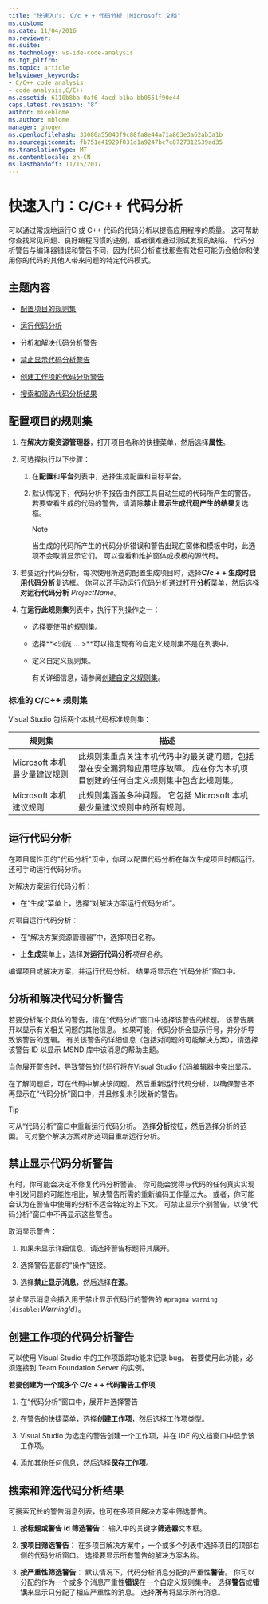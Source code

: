 ```yaml
---
title: "快速入门： C/c + + 代码分析 |Microsoft 文档"
ms.custom: 
ms.date: 11/04/2016
ms.reviewer: 
ms.suite: 
ms.technology: vs-ide-code-analysis
ms.tgt_pltfrm: 
ms.topic: article
helpviewer_keywords:
- C/C++ code analysis
- code analysis,C/C++
ms.assetid: 6110b8ba-0af6-4acd-b1ba-bb0551f90e44
caps.latest.revision: "8"
author: mikeblome
ms.author: mblome
manager: ghogen
ms.openlocfilehash: 33080a55043f9c88fa8e44a71a863e3a62ab3a1b
ms.sourcegitcommit: fb751e41929f031d1a9247bc7c8727312539ad35
ms.translationtype: MT
ms.contentlocale: zh-CN
ms.lasthandoff: 11/15/2017
---
```

# <a name="quick-start-code-analysis-for-cc"></a>快速入门：C/C++ 代码分析
可以通过常规地运行C 或 C++ 代码的代码分析以提高应用程序的质量。 这可帮助你查找常见问题、良好编程习惯的违例，或者很难通过测试发现的缺陷。 代码分析警告与编译器错误和警告不同，因为代码分析查找那些有效但可能仍会给你和使用你的代码的其他人带来问题的特定代码模式。  
  
## <a name="in-this-topic"></a>主题内容  
  
-   [配置项目的规则集](../code-quality/quick-start-code-analysis-for-c-cpp.md#BKMK_ConfigureRuleSets)  
  
-   [运行代码分析](../code-quality/quick-start-code-analysis-for-c-cpp.md#BKMK_Run)  
  
-   [分析和解决代码分析警告](../code-quality/quick-start-code-analysis-for-c-cpp.md#BKMK_Analyze)  
  
-   [禁止显示代码分析警告](../code-quality/quick-start-code-analysis-for-c-cpp.md#BKMK_Suppress)  
  
-   [创建工作项的代码分析警告](../code-quality/quick-start-code-analysis-for-c-cpp.md#BKMK_Creating_work_items_for_code_analysis_warnings)  
  
-   [搜索和筛选代码分析结果](../code-quality/quick-start-code-analysis-for-c-cpp.md#BKMK_Search)  
  
##  <a name="BKMK_ConfigureRuleSets"></a>配置项目的规则集  
  
1.  在**解决方案资源管理器**，打开项目名称的快捷菜单，然后选择**属性**。  
  
2.  可选择执行以下步骤：  
  
    1.  在**配置**和**平台**列表中，选择生成配置和目标平台。  
  
    2.  默认情况下，代码分析不报告由外部工具自动生成的代码所产生的警告。 若要查看生成的代码的警告，请清除**禁止显示生成代码产生的结果**复选框。  
  
        > [!NOTE]
        >  当生成的代码所产生的代码分析错误和警告出现在窗体和模板中时，此选项不会取消显示它们。 可以查看和维护窗体或模板的源代码。  
  
3.  若要运行代码分析，每次使用所选的配置生成项目时，选择**C/c + + 生成时启用代码分析**复选框。 你可以还手动运行代码分析通过打开**分析**菜单，然后选择**对运行代码分析** *ProjectName*。  
  
4.  在**运行此规则集**列表中，执行下列操作之一：  
  
    -   选择要使用的规则集。  
  
    -   选择**\<浏览 … >**可以指定现有的自定义规则集不是在列表中。  
  
    -   定义自定义规则集。  
  
         有关详细信息，请参阅[创建自定义规则集](../code-quality/creating-custom-code-analysis-rule-sets.md)。  
  
### <a name="standard-cc-rule-sets"></a>标准的 C/C++ 规则集  
 Visual Studio 包括两个本机代码标准规则集：  
  
|规则集|描述|  
|--------------|-----------------|  
|Microsoft 本机最少量建议规则|此规则集重点关注本机代码中的最关键问题，包括潜在安全漏洞和应用程序故障。 应在你为本机项目创建的任何自定义规则集中包含此规则集。|  
|Microsoft 本机建议规则|此规则集涵盖多种问题。 它包括 Microsoft 本机最少量建议规则中的所有规则。|  
  
##  <a name="BKMK_Run"></a>运行代码分析  
 在项目属性页的"代码分析"页中，你可以配置代码分析在每次生成项目时都运行。 还可手动运行代码分析。  
  
 对解决方案运行代码分析：  
  
-   在“生成”菜单上，选择“对解决方案运行代码分析”。  
  
 对项目运行代码分析：  
  
-   在“解决方案资源管理器”中，选择项目名称。  
  
-   上**生成**菜单上，选择**对运行代码分析***项目名称*。  
  
 编译项目或解决方案，并运行代码分析。 结果将显示在“代码分析”窗口中。  
  
##  <a name="BKMK_Analyze"></a>分析和解决代码分析警告  
 若要分析某个具体的警告，请在“代码分析”窗口中选择该警告的标题。 该警告展开以显示有关相关问题的其他信息。 如果可能，代码分析会显示行号，并分析导致该警告的逻辑。 有关该警告的详细信息（包括对问题的可能解决方案），请选择该警告 ID 以显示 MSND 库中该消息的帮助主题。  
  
 当你展开警告时，导致警告的代码行将在Visual Studio 代码编辑器中突出显示。  
  
 在了解问题后，可在代码中解决该问题。 然后重新运行代码分析，以确保警告不再显示在“代码分析”窗口中，并且修复未引发新的警告。  
  
> [!TIP]
>  可从“代码分析”窗口中重新运行代码分析。 选择**分析**按钮，然后选择分析的范围。 可对整个解决方案对所选项目重新运行分析。  
  
##  <a name="BKMK_Suppress"></a>禁止显示代码分析警告  
 有时，你可能会决定不修复代码分析警告。 你可能会觉得与代码的任何真实实现中引发问题的可能性相比，解决警告所需的重新编码工作量过大。 或者，你可能会认为在警告中使用的分析不适合特定的上下文。 可禁止显示个别警告，以使“代码分析”窗口中不再显示这些警告。  
  
 取消显示警告：  
  
1.  如果未显示详细信息，请选择警告标题将其展开。  
  
2.  选择警告底部的“操作”链接。  
  
3.  选择**禁止显示消息**，然后选择**在源**。  
  
 禁止显示消息会插入用于禁止显示代码行的警告的 `#pragma warning (disable:`*WarningId*`)`。  
  
##  <a name="BKMK_Creating_work_items_for_code_analysis_warnings"></a>创建工作项的代码分析警告  
 可以使用 Visual Studio 中的工作项跟踪功能来记录 bug。 若要使用此功能，必须连接到 Team Foundation Server 的实例。  
  
 **若要创建为一个或多个 C/c + + 代码警告工作项**  
  
1.  在“代码分析”窗口中，展开并选择警告  
  
2.  在警告的快捷菜单，选择**创建工作项**，然后选择工作项类型。  
  
3.  Visual Studio 为选定的警告创建一个工作项，并在 IDE 的文档窗口中显示该工作项。  
  
4.  添加其他任何信息，然后选择**保存工作项**。  
  
##  <a name="BKMK_Search"></a>搜索和筛选代码分析结果  
 可搜索冗长的警告消息列表，也可在多项目解决方案中筛选警告。  
  
1.  **按标题或警告 id 筛选警告**： 输入中的关键字**筛选器**文本框。  
  
2.  **按项目筛选警告**： 在多项目解决方案中，一个或多个列表中选择项目的顶部右侧的代码分析窗口。 选择要显示所有警告的解决方案名称。  
  
3.  **按严重性筛选警告**： 默认情况下，代码分析消息分配的严重性**警告**。 你可以分配的作为一个或多个消息严重性**错误**在一个自定义规则集中。 选择**警告**或**错误**来显示只分配了相应严重性的消息。 选择**所有**将显示所有消息。